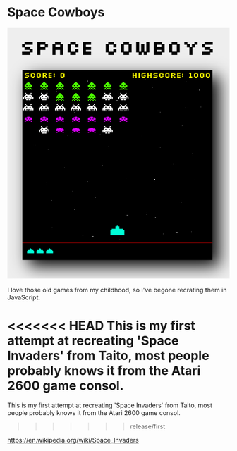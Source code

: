 <!-- @format -->

# Space Cowboys

![Space Cowboys](assets/screen.PNG)

I love those old games from my childhood, so I've begone recrating them in JavaScript.

<<<<<<< HEAD
This is my first attempt at recreating **'Space Invaders'** from Taito, most people probably knows it from the Atari 2600 game consol.
=======
This is my first attempt at recreating 'Space Invaders' from Taito, most people probably knows it from the Atari 2600 game consol.
>>>>>>> release/first

<https://en.wikipedia.org/wiki/Space_Invaders>
